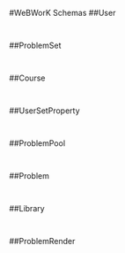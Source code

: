 #WeBWorK Schemas
  ##User
  ```


  ```
  ##ProblemSet
  ```


  ```
  ##Course
  ```


  ```
  ##UserSetProperty
  ```


  ```
  ##ProblemPool
  ```


  ```
  ##Problem
  ```


  ```
  ##Library
  ```


  ```
  ##ProblemRender

